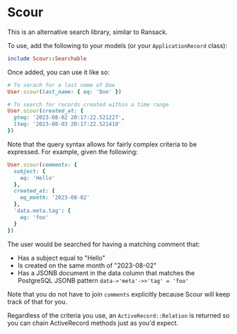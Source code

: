 # Scour

This is an alternative search library, similar to Ransack.

To use, add the following to your models (or your `ApplicationRecord` class):

```ruby
include Scour::Searchable
```

Once added, you can use it like so:

```ruby
# To serach for a last name of Doe
User.scour(last_name: { eq: 'Doe' })

# To search for records created within a time range
User.scour(created_at: {
  gteq: '2023-08-02 20:17:22.521227',
  lteq: '2023-08-03 20:17:22.521410'
})
```

Note that the query syntax allows for fairly complex criteria to be expressed.
For example, given the following:

```ruby
User.scour(comments: {
  subject: {
    eq: 'Hello'
  },
  created_at: {
    eq_month: '2023-08-02'
  },
  'data.meta.tag': {
    eq: 'foo'
  }
})
```

The user would be searched for having a matching comment that:

- Has a subject equal to "Hello"
- Is created on the same month of "2023-08-02"
- Has a JSONB document in the data column that matches the PostgreSQL JSONB
  pattern `data->'meta'->>'tag' = 'foo'`

Note that you do not have to join `comments` explicitly because Scour will keep
track of that for you.

Regardless of the criteria you use, an `ActiveRecord::Relation` is returned so
you can chain ActiveRecord methods just as you'd expect.
